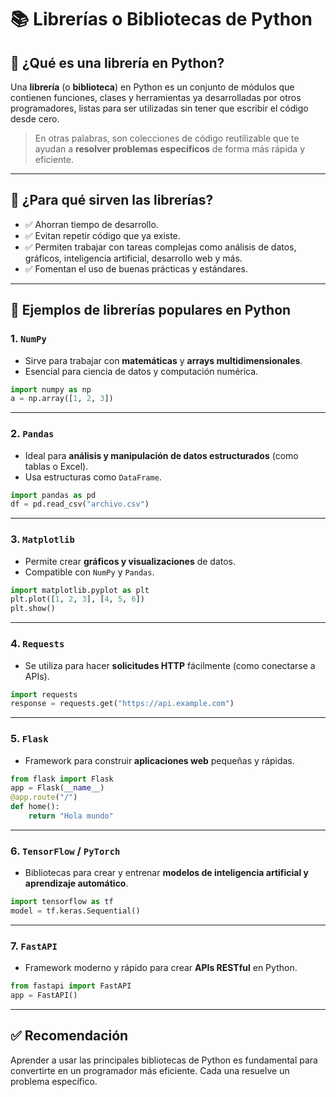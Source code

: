 # 📚 Librerías o Bibliotecas de Python

## 🧠 ¿Qué es una librería en Python?

Una **librería** (o **biblioteca**) en Python es un conjunto de módulos que contienen funciones, clases y herramientas ya desarrolladas por otros programadores, listas para ser utilizadas sin tener que escribir el código desde cero.

> En otras palabras, son colecciones de código reutilizable que te ayudan a **resolver problemas específicos** de forma más rápida y eficiente.

---

## 🎯 ¿Para qué sirven las librerías?

- ✅ Ahorran tiempo de desarrollo.
- ✅ Evitan repetir código que ya existe.
- ✅ Permiten trabajar con tareas complejas como análisis de datos, gráficos, inteligencia artificial, desarrollo web y más.
- ✅ Fomentan el uso de buenas prácticas y estándares.

---

## 🌟 Ejemplos de librerías populares en Python

### 1. `NumPy`
- Sirve para trabajar con **matemáticas** y **arrays multidimensionales**.
- Esencial para ciencia de datos y computación numérica.

```python
import numpy as np
a = np.array([1, 2, 3])
```

---

### 2. `Pandas`
- Ideal para **análisis y manipulación de datos estructurados** (como tablas o Excel).
- Usa estructuras como `DataFrame`.

```python
import pandas as pd
df = pd.read_csv("archivo.csv")
```

---

### 3. `Matplotlib`
- Permite crear **gráficos y visualizaciones** de datos.
- Compatible con `NumPy` y `Pandas`.

```python
import matplotlib.pyplot as plt
plt.plot([1, 2, 3], [4, 5, 6])
plt.show()
```

---

### 4. `Requests`
- Se utiliza para hacer **solicitudes HTTP** fácilmente (como conectarse a APIs).

```python
import requests
response = requests.get("https://api.example.com")
```

---

### 5. `Flask`
- Framework para construir **aplicaciones web** pequeñas y rápidas.

```python
from flask import Flask
app = Flask(__name__)
@app.route("/")
def home():
    return "Hola mundo"
```

---

### 6. `TensorFlow` / `PyTorch`
- Bibliotecas para crear y entrenar **modelos de inteligencia artificial y aprendizaje automático**.

```python
import tensorflow as tf
model = tf.keras.Sequential()
```

---

### 7. `FastAPI`
- Framework moderno y rápido para crear **APIs RESTful** en Python.

```python
from fastapi import FastAPI
app = FastAPI()
```

---

## ✅ Recomendación

Aprender a usar las principales bibliotecas de Python es fundamental para convertirte en un programador más eficiente. Cada una resuelve un problema específico.
